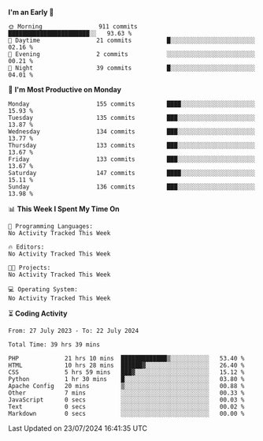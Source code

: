 
<!--START_SECTION:week-->
**I'm an Early 🐤** 

```text
🌞 Morning                911 commits         ███████████████████████░░   93.63 % 
🌆 Daytime                21 commits          █░░░░░░░░░░░░░░░░░░░░░░░░   02.16 % 
🌃 Evening                2 commits           ░░░░░░░░░░░░░░░░░░░░░░░░░   00.21 % 
🌙 Night                  39 commits          █░░░░░░░░░░░░░░░░░░░░░░░░   04.01 % 
```
📅 **I'm Most Productive on Monday** 

```text
Monday                   155 commits         ████░░░░░░░░░░░░░░░░░░░░░   15.93 % 
Tuesday                  135 commits         ███░░░░░░░░░░░░░░░░░░░░░░   13.87 % 
Wednesday                134 commits         ███░░░░░░░░░░░░░░░░░░░░░░   13.77 % 
Thursday                 133 commits         ███░░░░░░░░░░░░░░░░░░░░░░   13.67 % 
Friday                   133 commits         ███░░░░░░░░░░░░░░░░░░░░░░   13.67 % 
Saturday                 147 commits         ████░░░░░░░░░░░░░░░░░░░░░   15.11 % 
Sunday                   136 commits         ███░░░░░░░░░░░░░░░░░░░░░░   13.98 % 
```


📊 **This Week I Spent My Time On** 

```text
💬 Programming Languages: 
No Activity Tracked This Week

🔥 Editors: 
No Activity Tracked This Week

🐱‍💻 Projects: 
No Activity Tracked This Week

💻 Operating System: 
No Activity Tracked This Week
```


<!--END_SECTION:week-->

⏳ **Coding Activity**

<!--START_SECTION:alltime-->

```text
From: 27 July 2023 - To: 22 July 2024

Total Time: 39 hrs 39 mins

PHP             21 hrs 10 mins  █████████████▒░░░░░░░░░░░   53.40 %
HTML            10 hrs 28 mins  ██████▓░░░░░░░░░░░░░░░░░░   26.40 %
CSS             5 hrs 59 mins   ███▓░░░░░░░░░░░░░░░░░░░░░   15.12 %
Python          1 hr 30 mins    █░░░░░░░░░░░░░░░░░░░░░░░░   03.80 %
Apache Config   20 mins         ▒░░░░░░░░░░░░░░░░░░░░░░░░   00.88 %
Other           7 mins          ░░░░░░░░░░░░░░░░░░░░░░░░░   00.33 %
JavaScript      0 secs          ░░░░░░░░░░░░░░░░░░░░░░░░░   00.03 %
Text            0 secs          ░░░░░░░░░░░░░░░░░░░░░░░░░   00.02 %
Markdown        0 secs          ░░░░░░░░░░░░░░░░░░░░░░░░░   00.00 %
```

<!--END_SECTION:alltime-->
<!--START_SECTION:date-->

 Last Updated on 23/07/2024 16:41:35 UTC
<!--END_SECTION:date-->
